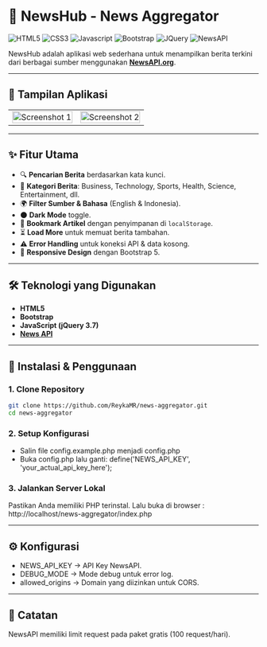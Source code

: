 # 📰 NewsHub - News Aggregator

![HTML5](https://img.shields.io/badge/HTML5-E34F26?style=for-the-badge&logo=html5&logoColor=white)
![CSS3](https://img.shields.io/badge/CSS3-blue?style=for-the-badge&logo=api&logoColor=white)
![Javascript](https://img.shields.io/badge/JavaScript-F7DF1E?style=for-the-badge&logo=javascript&logoColor=black)
![Bootstrap](https://img.shields.io/badge/Bootstrap-563D7C?style=for-the-badge&logo=bootstrap&logoColor=white)
![JQuery](https://img.shields.io/badge/jQuery-0769AD?style=for-the-badge&logo=jquery&logoColor=white)
![NewsAPI](https://img.shields.io/badge/News_API-blue?style=for-the-badge&logo=api&logoColor=white)

NewsHub adalah aplikasi web sederhana untuk menampilkan berita terkini dari berbagai sumber menggunakan **[NewsAPI.org](https://newsapi.org/)**.

---

## 📸 Tampilan Aplikasi
<table align="center">
  <tr>
    <td><img src="screenshot-aplikasi/foto1.png" alt="Screenshot 1" width="100%"</td>
    <td><img src="screenshot-aplikasi/foto2.png" alt="Screenshot 2" width="100%"></td>
  </tr>
</table>

---

## ✨ Fitur Utama
- 🔍 **Pencarian Berita** berdasarkan kata kunci.
- 📰 **Kategori Berita**: Business, Technology, Sports, Health, Science, Entertainment, dll.
- 🌍 **Filter Sumber & Bahasa** (English & Indonesia).
- 🌑 **Dark Mode** toggle.
- 📑 **Bookmark Artikel** dengan penyimpanan di `localStorage`.
- ⏳ **Load More** untuk memuat berita tambahan.
- ⚠️ **Error Handling** untuk koneksi API & data kosong.
- 📱 **Responsive Design** dengan Bootstrap 5.

---

## 🛠 Teknologi yang Digunakan
- **HTML5**
- **Bootstrap**
- **JavaScript (jQuery 3.7)**
- **[News API](https://newsapi.org/)**

---

## 🚀 Instalasi & Penggunaan

### 1. Clone Repository
```bash
git clone https://github.com/ReykaMR/news-aggregator.git
cd news-aggregator
```

### 2. Setup Konfigurasi
- Salin file config.example.php menjadi config.php
- Buka config.php lalu ganti:
define('NEWS_API_KEY', 'your_actual_api_key_here');

### 3. Jalankan Server Lokal
Pastikan Anda memiliki PHP terinstal.
Lalu buka di browser : http://localhost/news-aggregator/index.php

---

## ⚙️ Konfigurasi
- NEWS_API_KEY → API Key NewsAPI.
- DEBUG_MODE → Mode debug untuk error log.
- allowed_origins → Domain yang diizinkan untuk CORS.

---

## 📃 Catatan
NewsAPI memiliki limit request pada paket gratis (100 request/hari).
